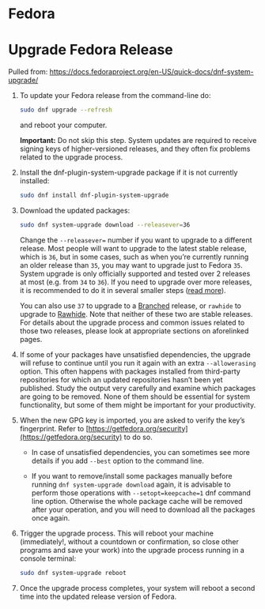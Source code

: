 # Fedora

# Upgrade Fedora Release
Pulled from: https://docs.fedoraproject.org/en-US/quick-docs/dnf-system-upgrade/

1.  To update your Fedora release from the command-line do:
    
    ```bash
    sudo dnf upgrade --refresh
    ```
    
    and reboot your computer.
    
    **Important:** Do not skip this step. System updates are required to receive signing keys of higher-versioned releases, and they often fix problems related to the upgrade process.
    
2.  Install the dnf-plugin-system-upgrade package if it is not currently installed:
    
    ```bash
    sudo dnf install dnf-plugin-system-upgrade
    ```
    
3.  Download the updated packages:
    
    ```bash
    sudo dnf system-upgrade download --releasever=36
    ```
    
    Change the `--releasever=` number if you want to upgrade to a different release. Most people will want to upgrade to the latest stable release, which is `36`, but in some cases, such as when you’re currently running an older release than `35`, you may want to upgrade just to Fedora `35`. System upgrade is only officially supported and tested over 2 releases at most (e.g. from `34` to `36`). If you need to upgrade over more releases, it is recommended to do it in several smaller steps ([read more](https://docs.fedoraproject.org/en-US/quick-docs/dnf-system-upgrade/#sect-how-many-releases-can-i-upgrade-across-at-once)).
    
    You can also use `37` to upgrade to a [Branched](https://fedoraproject.org/wiki/Releases/Branched) release, or `rawhide` to upgrade to [Rawhide](https://fedoraproject.org/wiki/Releases/Rawhide). Note that neither of these two are stable releases. For details about the upgrade process and common issues related to those two releases, please look at appropriate sections on aforelinked pages.
    
4.  If some of your packages have unsatisfied dependencies, the upgrade will refuse to continue until you run it again with an extra `--allowerasing` option. This often happens with packages installed from third-party repositories for which an updated repositories hasn’t been yet published. Study the output very carefully and examine which packages are going to be removed. None of them should be essential for system functionality, but some of them might be important for your productivity.
    
5.  When the new GPG key is imported, you are asked to verify the key’s fingerprint. Refer to [https://getfedora.org/security](https://getfedora.org/security) to do so.
    
    -   In case of unsatisfied dependencies, you can sometimes see more details if you add `--best` option to the command line.
        
    -   If you want to remove/install some packages manually before running `dnf system-upgrade download` again, it is advisable to perform those operations with `--setopt=keepcache=1` dnf command line option. Otherwise the whole package cache will be removed after your operation, and you will need to download all the packages once again.
        
    
6.  Trigger the upgrade process. This will reboot your machine (immediately!, without a countdown or confirmation, so close other programs and save your work) into the upgrade process running in a console terminal:
    
    ```bash
    sudo dnf system-upgrade reboot
    ```
    
7.  Once the upgrade process completes, your system will reboot a second time into the updated release version of Fedora.